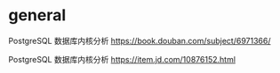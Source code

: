 
# general

PostgreSQL 数据库内核分析 https://book.douban.com/subject/6971366/

PostgreSQL 数据库内核分析 https://item.jd.com/10876152.html

